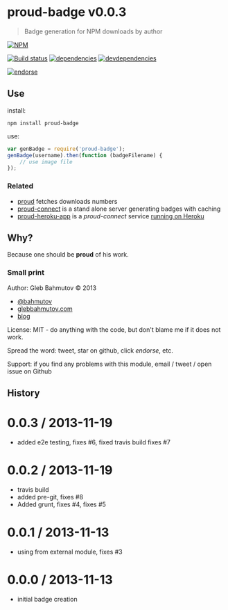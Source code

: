 # proud-badge v0.0.3

> Badge generation for NPM downloads by author

[![NPM][proud-badge-icon]][proud-badge-url]

[![Build status][proud-badge-ci-image]][proud-badge-ci-url]
[![dependencies][proud-badge-dependencies-image]][proud-badge-dependencies-url]
[![devdependencies][proud-badge-devdependencies-image]][proud-badge-devdependencies-url]

[![endorse][endorse-image]][endorse-url]

[proud-badge-icon]: https://nodei.co/npm/proud-badge.png?downloads=true
[proud-badge-url]: https://npmjs.org/package/proud-badge
[proud-badge-ci-image]: https://travis-ci.org/bahmutov/proud-badge.png?branch=master
[proud-badge-ci-url]: https://travis-ci.org/bahmutov/proud-badge
[proud-badge-dependencies-image]: https://david-dm.org/bahmutov/proud-badge.png
[proud-badge-dependencies-url]: https://david-dm.org/bahmutov/proud-badge
[proud-badge-devdependencies-image]: https://david-dm.org/bahmutov/proud-badge/dev-status.png
[proud-badge-devdependencies-url]: https://david-dm.org/bahmutov/proud-badge#info=devDependencies
[endorse-image]: https://api.coderwall.com/bahmutov/endorsecount.png
[endorse-url]: https://coderwall.com/bahmutov



## Use

install:

```
npm install proud-badge
```

use:

```javascript
var genBadge = require('proud-badge');
genBadge(username).then(function (badgeFilename) {
    // use image file
});
```



### Related

* [proud](https://github.com/bahmutov/proud) fetches downloads numbers
* [proud-connect](https://github.com/bahmutov/proud-connect) is a stand alone
server generating badges with caching
* [proud-heroku-app](https://github.com/bahmutov/proud-heroku-app) is
a *proud-connect* service [running on Heroku](http://proud.herokuapp.com/)

## Why?

Because one should be **proud** of his work.

### Small print

Author: Gleb Bahmutov &copy; 2013

* [@bahmutov](https://twitter.com/bahmutov)
* [glebbahmutov.com](http://glebbahmutov.com)
* [blog](http://bahmutov.calepin.co/)

License: MIT - do anything with the code, but don't blame me if it does not work.

Spread the word: tweet, star on github, click *endorse*, etc.

Support: if you find any problems with this module, email / tweet / open issue on Github



## History


0.0.3 / 2013-11-19
==================

  * added e2e testing, fixes #6, fixed travis build fixes #7

0.0.2 / 2013-11-19
==================

  * travis build
  * added pre-git, fixes #8
  * Added grunt, fixes #4, fixes #5

0.0.1 / 2013-11-13
==================

  * using from external module, fixes #3

0.0.0 / 2013-11-13
==================

  * initial badge creation


